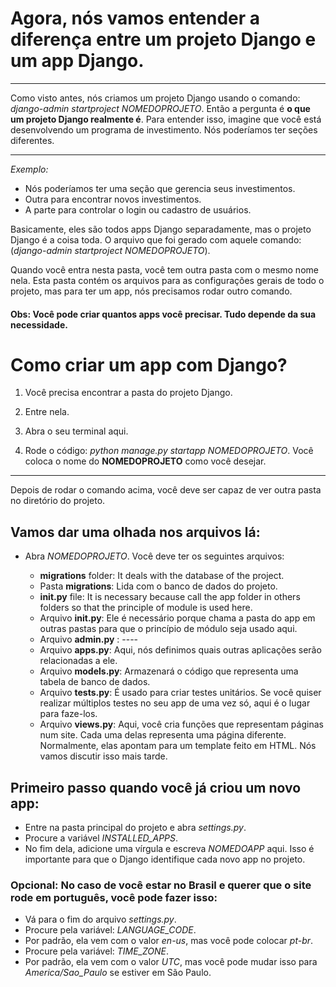# Agora, nós vamos entender a diferença entre um projeto Django e um app Django.

***

Como visto antes, nós criamos um projeto Django usando o comando: _django-admin startproject NOMEDOPROJETO_. Então a pergunta é **o que um projeto Django realmente é**. Para entender isso, imagine que você está desenvolvendo um programa de investimento. Nós poderíamos ter seções diferentes.

***

_Exemplo:_

* Nós poderíamos ter uma seção que gerencia seus investimentos.
* Outra para encontrar novos investimentos.
* A parte para controlar o login ou cadastro de usuários.

Basicamente, eles são todos apps Django separadamente, mas o projeto Django é a coisa toda. O arquivo que foi gerado com aquele comando: (_django-admin startproject NOMEDOPROJETO_). 

Quando você entra nesta pasta, você tem outra pasta com o mesmo nome nela. Esta pasta contém os arquivos para as configurações gerais de todo o projeto, mas para ter um app, nós precisamos rodar outro comando.
#### Obs: Você pode criar quantos apps você precisar. Tudo depende da sua necessidade.

# Como criar um app com Django?

1. Você precisa encontrar a pasta do projeto Django.

1. Entre nela.

1. Abra o seu terminal aqui.

1. Rode o código: _python manage.py startapp NOMEDOPROJETO_. Você coloca o nome do **NOMEDOPROJETO** como você desejar.

***

Depois de rodar o comando acima, você deve ser capaz de ver outra pasta no diretório do projeto.

## Vamos dar uma olhada nos arquivos lá:

* Abra *NOMEDOPROJETO*. Você deve ter os seguintes arquivos:
   
   * **migrations** folder: It deals with the database of the project.
   * Pasta **migrations**: Lida com o banco de dados do projeto.
   * **__init__.py** file: It is necessary because call the app folder in others folders so that the principle of module is used here.
   * Arquivo **__init__.py**: Ele é necessário porque chama a pasta do app em outras pastas para que o princípio de módulo seja usado aqui.
   * Arquivo **admin.py** :  ----
   * Arquivo **apps.py**: Aqui, nós definimos quais outras aplicações serão relacionadas a ele.
   * Arquivo **models.py**: Armazenará o código que representa uma tabela de banco de dados.
   * Arquivo **tests.py**: É usado para criar testes unitários. Se você quiser realizar múltiplos testes no seu app de uma vez só, aqui é o lugar para faze-los.
   * Arquivo **views.py**: Aqui, você cria funções que representam páginas num site. Cada uma delas representa uma página diferente. Normalmente, elas apontam para um template feito em HTML. Nós vamos discutir isso mais tarde.

## Primeiro passo quando você já criou um novo app:

* Entre na pasta principal do projeto e abra _settings.py_.
* Procure a variável *INSTALLED_APPS*.
* No fim dela, adicione uma vírgula e escreva *NOMEDOAPP* aqui. Isso é importante para que o Django identifique cada novo app no projeto.

### Opcional: No caso de você estar no Brasil e querer que o site rode em português, você pode fazer isso:

* Vá para o fim do arquivo _settings.py_.
* Procure pela variável: *LANGUAGE_CODE*.
* Por padrão, ela vem com o valor _en-us_, mas você pode colocar _pt-br_.
* Procure pela variável: *TIME_ZONE*.
* Por padrão, ela vem com o valor _UTC_, mas você pode mudar isso para *America/Sao_Paulo* se estiver em São Paulo.
